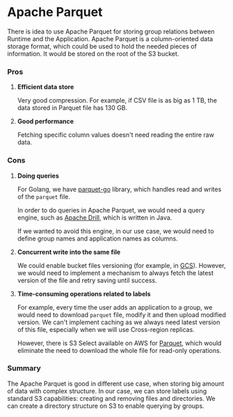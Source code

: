 # Apache Parquet

There is idea to use Apache Parquet for storing group relations between Runtime and the Application.
Apache Parquet is a column-oriented data storage format, which could be used to hold the needed pieces of information. It would be stored on the root of the S3 bucket. 

### Pros

1. **Efficient data store**

    Very good compression. For example, if CSV file is as big as 1 TB, the data stored in Parquet file has 130 GB.

1. **Good performance**
    
    Fetching specific column values doesn't need reading the entire raw data.

### Cons

1. **Doing queries**

    For Golang, we have [parquet-go](https://github.com/xitongsys/parquet-go) library, which handles read and writes of the `parquet` file.

    In order to do queries in Apache Parquet, we would need a query engine, such as [Apache Drill](https://drill.apache.org/), which is written in Java.

    If we wanted to avoid this engine, in our use case, we would need to define group names and application names as columns.

1. **Concurrent write into the same file**

    We could enable bucket files versioning (for example, in [GCS](https://cloud.google.com/storage/docs/gsutil/addlhelp/ObjectVersioningandConcurrencyControl)). However, we would need to implement a mechanism to always fetch the latest version of the file and retry saving until success.
 
1. **Time-consuming operations related to labels**

    For example, every time the user adds an application to a group, we would need to download `parquet` file, modify it and then upload modified version. We can't implement caching as we always need latest version of this file, especially when we will use Cross-region replicas.

    However, there is S3 Select available on AWS for [Parquet](https://aws.amazon.com/about-aws/whats-new/2018/09/amazon-s3-announces-new-features-for-s3-select/), which would eliminate the need to download the whole file for read-only operations.

### Summary

The Apache Parquet is good in different use case, when storing big amount of data with complex structure. In our case, we can store labels using standard S3 capabilities: creating and removing files and directories. We can create a directory structure on S3 to enable querying by groups.